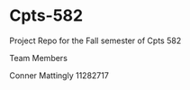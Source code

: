 # Cpts-582
Project Repo for the Fall semester of Cpts 582


Team Members

  Conner Mattingly
  11282717

  
